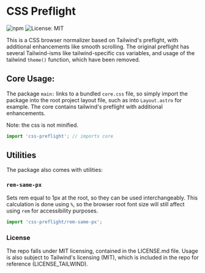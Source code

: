 # CSS Preflight

![npm](https://img.shields.io/npm/v/css-preflight)
![License: MIT](https://img.shields.io/badge/License-MIT-blue.svg)

This is a CSS browser normalizer based on Tailwind's preflight,
with additional enhancements like smooth scrolling. The original
preflight has several Tailwind-isms like tailwind-specific css variables,
and usage of the tailwind `theme()` function, which have been removed.

## Core Usage:

The package `main:` links to a bundled `core.css` file, so simply import the package into
the root project layout file, such as into `Layout.astro` for example. The core contains
tailwind's preflight with additional enhancements.

Note: the css is not minified.

```javascript
import 'css-preflight'; // imports core
```

## Utilities

The package also comes with utilities:

### `rem-same-px`

Sets rem equal to 1px at the root, so they can be used interchangeably.
This calculation is done using `%`, so the browser root font size
will still affect using `rem` for accessibility purposes.

```javascript
import 'css-preflight/rem-same-px';
```

### License

The repo falls under MIT licensing, contained in the LICENSE.md file.
Usage is also subject to Tailwind's licensing (MIT), which is included
in the repo for reference (LICENSE_TAILWIND).
